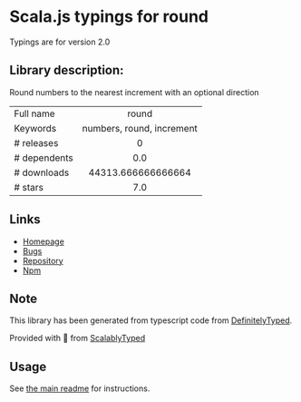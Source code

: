 
# Scala.js typings for round

Typings are for version 2.0

## Library description:
Round numbers to the nearest increment with an optional direction

|                    |                 |
| ------------------ | :-------------: |
| Full name          | round |
| Keywords           | numbers, round, increment |
| # releases         | 0 |
| # dependents       | 0.0 |
| # downloads        | 44313.666666666664 |
| # stars            | 7.0 |

## Links
- [Homepage](https://github.com/bendrucker/round.js)
- [Bugs](https://github.com/bendrucker/round.js/issues)
- [Repository](https://github.com/bendrucker/round.js)
- [Npm](https://www.npmjs.com/package/round)
    


## Note
This library has been generated from typescript code from [DefinitelyTyped](https://definitelytyped.org).

Provided with :purple_heart: from [ScalablyTyped](https://github.com/oyvindberg/ScalablyTyped)

## Usage
See [the main readme](../../readme.md) for instructions.


